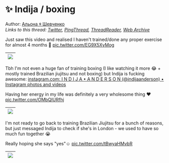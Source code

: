 # ✨ Indija / boxing

Author: [Альона ꑭ Шевченко](https://twitter.com/cryptodrftng)  
*Links to this thread: [Twitter](https://twitter.com/cryptodrftng/status/1538796435793137665), [PingThread](https://pingthread.com/thread/1538796435793137665), [ThreadReader](https://threadreaderapp.com/thread/1538796435793137665.html), [Web Archive](https://web.archive.org/web/*/https://twitter.com/cryptodrftng/status/1538796435793137665)*

Just saw this video and realised I haven't trained/done any proper exercise for almost 4 months 🥲 [pic.twitter.com/EG9X5XyMog](https://twitter.com/cryptodrftng/status/1538796435793137665/video/1)

| [![](https://pbs.twimg.com/ext_tw_video_thumb/1538796420840431619/pu/img/Yxu1dlwgSv4Non4D.jpg)](https://video.twimg.com/ext_tw_video/1538796420840431619/pu/vid/448x512/37P72JEBdvB8tFc0.mp4?tag=12) |
| :-: |

Tbh I'm not even a huge fan of training boxing (I like watching it more 😂 + mostly trained Brazilian jiujitsu and not boxing) but Indija is fucking awesome: [instagram.com: I N D I J A • A N D E R S O N (@indijaanderson) • Instagram photos and videos](https://instagram.com/indijaanderson) 

Having her energy in my life was definitely a very wholesome thing ❤️ [pic.twitter.com/OMbQIURfhj](https://twitter.com/cryptodrftng/status/1538796462741590016/video/1)

| [![](https://pbs.twimg.com/ext_tw_video_thumb/1538796443594539009/pu/img/n-zl3Pa109NlWGva.jpg)](https://video.twimg.com/ext_tw_video/1538796443594539009/pu/vid/464x500/i_vwa6qlxJOGDeO2.mp4?tag=12) |
| :-: |

I'm not ready to go back to training Brazilian Jiujitsu for a bunch of reasons, but just messaged Indija to check if she's in London - we used to have so much fun together 😭 

Really hoping she says "yes"☺️ [pic.twitter.com/tBwyaHMvbR](https://twitter.com/cryptodrftng/status/1538796493586501633/video/1)

| [![](https://pbs.twimg.com/ext_tw_video_thumb/1538796466701058049/pu/img/6ZGaTEzmLVv35bnX.jpg)](https://video.twimg.com/ext_tw_video/1538796466701058049/pu/vid/704x848/4eeJckUB0oYcQvAS.mp4?tag=12) |
| :-: |
